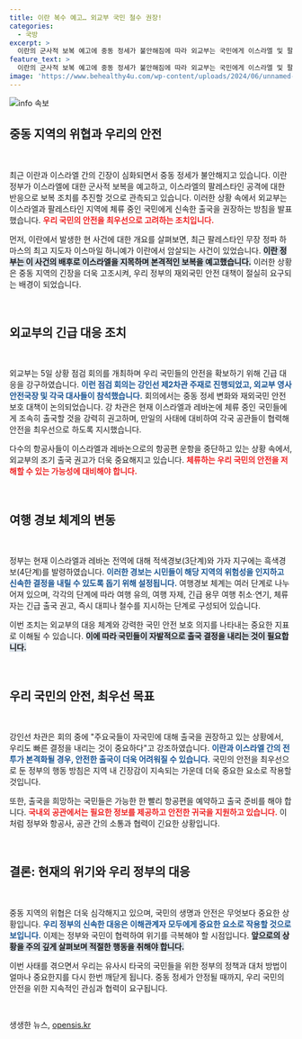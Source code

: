```yaml
---
title: 이란 복수 예고… 외교부 국민 철수 권장!
categories:
  - 국방
excerpt: >
  이란의 군사적 보복 예고에 중동 정세가 불안해짐에 따라 외교부는 국민에게 이스라엘 및 팔레스타인 지역에서의 신속한 출국을 강력히 권장하고 있다. 비상의 시대, 안전을 지키기 위한 필수 안내!
feature_text: >
  이란의 군사적 보복 예고에 중동 정세가 불안해짐에 따라 외교부는 국민에게 이스라엘 및 팔레스타인 지역에서의 신속한 출국을 강력히 권장하고 있다. 비상의 시대, 안전을 지키기 위한 필수 안내!
image: 'https://www.behealthy4u.com/wp-content/uploads/2024/06/unnamed-file.png'
---
```


<p><img src="https://www.behealthy4u.com/wp-content/uploads/2024/06/unnamed-file.png" alt="info 속보" /></p>

<h2 data-ke-size="size26">중동 지역의 위협과 우리의 안전</h2>

<p data-ke-size="size16">&nbsp;</p>

<p>최근 이란과 이스라엘 간의 긴장이 심화되면서 중동 정세가 불안해지고 있습니다. 이란 정부가 이스라엘에 대한 군사적 보복을 예고하고, 이스라엘의 팔레스타인 공격에 대한 반응으로 보복 조치를 추진할 것으로 관측되고 있습니다. 이러한 상황 속에서 외교부는 이스라엘과 팔레스타인 지역에 체류 중인 국민에게 신속한 출국을 권장하는 방침을 발표했습니다. <b><span style="color: #ee2323;">우리 국민의 안전을 최우선으로 고려하는 조치입니다.</span></b> </p>

<p>먼저, 이란에서 발생한 현 사건에 대한 개요를 살펴보면, 최근 팔레스타인 무장 정파 하마스의 최고 지도자 이스마일 하니예가 이란에서 암살되는 사건이 있었습니다. <b><span style="background-color: #21538527;">이란 정부는 이 사건의 배후로 이스라엘을 지목하며 본격적인 보복을 예고했습니다.</span></b> 이러한 상황은 중동 지역의 긴장을 더욱 고조시켜, 우리 정부의 재외국민 안전 대책이 절실히 요구되는 배경이 되었습니다.</p>

<p data-ke-size="size16">&nbsp;</p>

<h2 data-ke-size="size26">외교부의 긴급 대응 조치</h2>

<p data-ke-size="size16">&nbsp;</p>

<p>외교부는 5일 상황 점검 회의를 개최하며 우리 국민들의 안전을 확보하기 위해 긴급 대응을 강구하였습니다. <b><span style="color: #1a5490;">이런 점검 회의는 강인선 제2차관 주재로 진행되었고, 외교부 영사안전국장 및 각국 대사들이 참석했습니다.</span></b>  회의에서는 중동 정세 변화와 재외국민 안전 보호 대책이 논의되었습니다. 강 차관은 현재 이스라엘과 레바논에 체류 중인 국민들에게 조속히 출국할 것을 강력히 권고하며, 만일의 사태에 대비하여 각국 공관들이 협력해 안전을 최우선으로 하도록 지시했습니다. </p>

<p>다수의 항공사들이 이스라엘과 레바논으로의 항공편 운항을 중단하고 있는 상황 속에서, 외교부의 조기 출국 권고가 더욱 중요해지고 있습니다. <b><span style="color: #ee2323;">체류하는 우리 국민의 안전을 저해할 수 있는 가능성에 대비해야 합니다.</span></b></p>

<p data-ke-size="size16">&nbsp;</p>

<h2 data-ke-size="size26">여행 경보 체계의 변동</h2>

<p data-ke-size="size16">&nbsp;</p>

<p>정부는 현재 이스라엘과 레바논 전역에 대해 적색경보(3단계)와 가자 지구에는 흑색경보(4단계)를 발령하였습니다. <b><span style="color: #1a5490;">이러한 경보는 시민들이 해당 지역의 위험성을 인지하고 신속한 결정을 내릴 수 있도록 돕기 위해 설정됩니다.</span></b> 여행경보 체계는 여러 단계로 나누어져 있으며, 각각의 단계에 따라 여행 유의, 여행 자제, 긴급 용무 여행 취소·연기, 체류자는 긴급 출국 권고, 즉시 대피나 철수를 지시하는 단계로 구성되어 있습니다.</p>

<p>이번 조치는 외교부의 대응 체계와 강력한 국민 안전 보호 의지를 나타내는 중요한 지표로 이해될 수 있습니다. <b><span style="background-color: #21538527;">이에 따라 국민들이 자발적으로 출국 결정을 내리는 것이 필요합니다.</span></b></p>

<p data-ke-size="size16">&nbsp;</p>

<h2 data-ke-size="size26">우리 국민의 안전, 최우선 목표</h2>

<p data-ke-size="size16">&nbsp;</p>

<p>강인선 차관은 회의 중에 "주요국들이 자국민에 대해 출국을 권장하고 있는 상황에서, 우리도 빠른 결정을 내리는 것이 중요하다"고 강조하였습니다. <b><span style="color: #1a5490;">이란과 이스라엘 간의 전투가 본격화될 경우, 안전한 출국이 더욱 어려워질 수 있습니다.</span></b> 국민의 안전을 최우선으로 둔 정부의 행동 방침은 지역 내 긴장감이 지속되는 가운데 더욱 중요한 요소로 작용할 것입니다.</p>

<p>또한, 출국을 희망하는 국민들은 가능한 한 빨리 항공편을 예약하고 출국 준비를 해야 합니다. <b><span style="color: #ee2323;">국내외 공관에서는 필요한 정보를 제공하고 안전한 귀국을 지원하고 있습니다.</span></b> 이처럼 정부와 항공사, 공관 간의 소통과 협력이 긴요한 상황입니다.</p>

<p data-ke-size="size16">&nbsp;</p>

<h2 data-ke-size="size26">결론: 현재의 위기와 우리 정부의 대응</h2>

<p data-ke-size="size16">&nbsp;</p>

<p>중동 지역의 위협은 더욱 심각해지고 있으며, 국민의 생명과 안전은 무엇보다 중요한 상황입니다. <b><span style="color: #1a5490;">우리 정부의 신속한 대응은 이해관계자 모두에게 중요한 요소로 작용할 것으로 보입니다.</span></b> 이제는 정부와 국민이 협력하여 위기를 극복해야 할 시점입니다. <b><span style="background-color: #21538527;">앞으로의 상황을 주의 깊게 살펴보며 적절한 행동을 취해야 합니다.</span></b></p>

<p>이번 사태를 겪으면서 우리는 유사시 타국의 국민들을 위한 정부의 정책과 대처 방법이 얼마나 중요한지를 다시 한번 깨닫게 됩니다. 중동 정세가 안정될 때까지, 우리 국민의 안전을 위한 지속적인 관심과 협력이 요구됩니다.</p>

<p data-ke-size="size16">&nbsp;</p>
생생한 뉴스, <a href="https://opensis.kr" rel="dofollow">opensis.kr</a>


